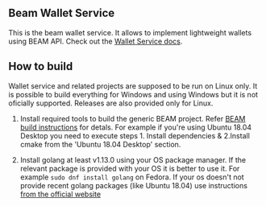 ## Beam Wallet Service

This is the beam wallet service. It allows to implement lightweight wallets using BEAM API.
Check out the [Wallet Service docs](https://github.com/BeamMW/beam/wiki/Wallet-Service).

## How to build

Wallet service and related projects are supposed to be run on Linux only. It is possible to build everything for Windows and using Windows but it is not oficially supported. Releases are also provided only for Linux.

1. Install required tools to build the generic BEAM project. Refer [BEAM build instructions](https://github.com/BeamMW/beam/wiki/How-to-build) for detals. For example if you're using Ubuntu 18.04 Desktop you need to execute steps 1. Install dependencies & 2.Install cmake from the 'Ubuntu 18.04 Desktop' section.

2. Install golang at least v1.13.0 using your OS package manager. If the relevant package is provided with your OS it is better to use it. For example `sudo dnf install golang` on Fedora. If your os doesn't not provide recent golang packages (like Ubuntu 18.04) use instructions [from the official website](https://golang.org/doc/install)
